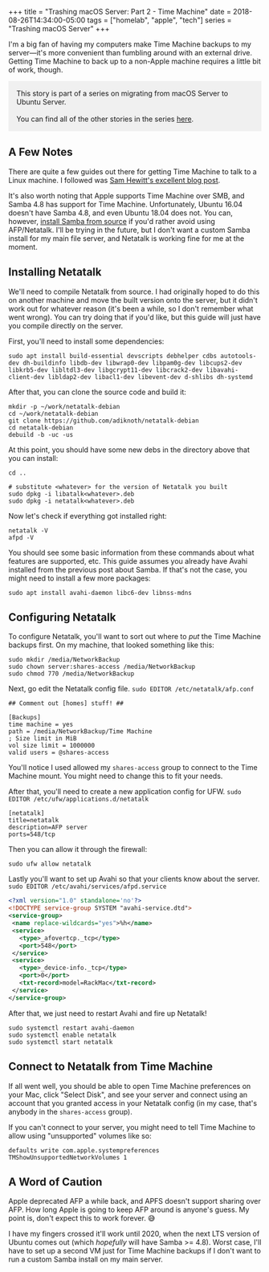 +++
title = "Trashing macOS Server: Part 2 - Time Machine"
date = 2018-08-26T14:34:00-05:00
tags = ["homelab", "apple", "tech"]
series = "Trashing macOS Server"
+++

I'm a big fan of having my computers make Time Machine backups to my server—it's more convenient than fumbling around with an external drive. Getting Time Machine to back up to a non-Apple machine requires a little bit of work, though.

<div style="background-color: #f0f0f0; padding: 16px; margin-bottom: 1.7em;">
    This story is part of a series on migrating from macOS Server to Ubuntu Server.
    <br /><br />
    You can find all of the other stories in the series <a href="/series/trashing-macos-server">here</a>.
</div>

## A Few Notes

There are quite a few guides out there for getting Time Machine to talk to a Linux machine. I followed was [Sam Hewitt's excellent blog post](https://samuelhewitt.com/blog/2015-09-12-debian-linux-server-mac-os-time-machine-backups-how-to).

It's also worth noting that Apple supports Time Machine over SMB, and Samba 4.8 has support for Time Machine. Unfortunately, Ubuntu 16.04 doesn't have Samba 4.8, and even Ubuntu 18.04 does not. You can, however, [install Samba from source](https://www.reddit.com/r/homelab/comments/83vkaz/howto_make_time_machine_backups_on_a_samba/) if you'd rather avoid using AFP/Netatalk. I'll be trying in the future, but I don't want a custom Samba install for my main file server, and Netatalk is working fine for me at the moment.

## Installing Netatalk

We'll need to compile Netatalk from source. I had originally hoped to do this on another machine and move the built version onto the server, but it didn't work out for whatever reason (it's been a while, so I don't remember what went wrong). You can try doing that if you'd like, but this guide will just have you compile directly on the server.

First, you'll need to install some dependencies:
```
sudo apt install build-essential devscripts debhelper cdbs autotools-dev dh-buildinfo libdb-dev libwrap0-dev libpam0g-dev libcups2-dev libkrb5-dev libltdl3-dev libgcrypt11-dev libcrack2-dev libavahi-client-dev libldap2-dev libacl1-dev libevent-dev d-shlibs dh-systemd
```

After that, you can clone the source code and build it:
```
mkdir -p ~/work/netatalk-debian
cd ~/work/netatalk-debian
git clone https://github.com/adiknoth/netatalk-debian
cd netatalk-debian
debuild -b -uc -us
```

At this point, you should have some new debs in the directory above that you can install:
```
cd ..

# substitute <whatever> for the version of Netatalk you built
sudo dpkg -i libatalk<whatever>.deb
sudo dpkg -i netatalk<whatever>.deb
```

Now let's check if everything got installed right:
```
netatalk -V
afpd -V
```

You should see some basic information from these commands about what features are supported, etc. This guide assumes you already have Avahi installed from the previous post about Samba. If that's not the case, you might need to install a few more packages:

```
sudo apt install avahi-daemon libc6-dev libnss-mdns
```

## Configuring Netatalk

To configure Netatalk, you'll want to sort out where to _put_ the Time Machine backups first. On my machine, that looked something like this:

```
sudo mkdir /media/NetworkBackup
sudo chown server:shares-access /media/NetworkBackup
sudo chmod 770 /media/NetworkBackup
```

Next, go edit the Netatalk config file.
`sudo EDITOR /etc/netatalk/afp.conf`
```
## Comment out [homes] stuff! ##

[Backups]
time machine = yes
path = /media/NetworkBackup/Time Machine
; Size limit in MiB
vol size limit = 1000000
valid users = @shares-access
```

You'll notice I used allowed my `shares-access` group to connect to the Time Machine mount. You might need to change this to fit your needs.

After that, you'll need to create a new application config for UFW.
`sudo EDITOR /etc/ufw/applications.d/netatalk`
```
[netatalk]
title=netatalk
description=AFP server
ports=548/tcp
```

Then you can allow it through the firewall:
```
sudo ufw allow netatalk
```

Lastly you'll want to set up Avahi so that your clients know about the server.
`sudo EDITOR /etc/avahi/services/afpd.service`
```xml
<?xml version="1.0" standalone='no'?>
<!DOCTYPE service-group SYSTEM "avahi-service.dtd">
<service-group>
 <name replace-wildcards="yes">%h</name>
 <service>
   <type>_afovertcp._tcp</type>
   <port>548</port>
 </service>
 <service>
   <type>_device-info._tcp</type>
   <port>0</port>
   <txt-record>model=RackMac</txt-record>
 </service>
</service-group>
```

After that, we just need to restart Avahi and fire up Netatalk!

```
sudo systemctl restart avahi-daemon
sudo systemctl enable netatalk
sudo systemctl start netatalk
```

## Connect to Netatalk from Time Machine

If all went well, you should be able to open Time Machine preferences on your Mac, click "Select Disk", and see your server and connect using an account that you granted access in your Netatalk config (in my case, that's anybody in the `shares-access` group).

If you can't connect to your server, you might need to tell Time Machine to allow using "unsupported" volumes like so:

```
defaults write com.apple.systempreferences TMShowUnsupportedNetworkVolumes 1
```

## A Word of Caution

Apple deprecated AFP a while back, and APFS doesn't support sharing over AFP. How long Apple is going to keep AFP around is anyone's guess. My point is, don't expect this to work forever. 😅

I have my fingers crossed it'll work until 2020, when the next LTS version of Ubuntu comes out (which _hopefully_ will have Samba >= 4.8). Worst case, I'll have to set up a second VM just for Time Machine backups if I don't want to run a custom Samba install on my main server.
